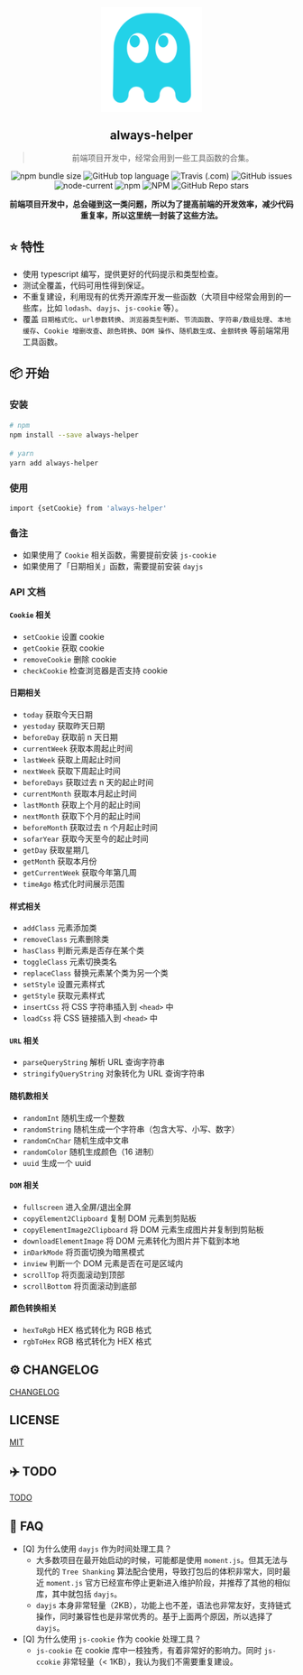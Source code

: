  <div align="center">
 <img align="center" width="180" src="https://github.com/Rabbitzzc/image-hosting-service/blob/master/images/always-avator.png?raw=true" />
  <h2>always-helper</h2>
  <blockquote>前端项目开发中，经常会用到一些工具函数的合集。</blockquote>
  <img alt="npm bundle size" src="https://img.shields.io/bundlephobia/minzip/always-helper">
  <img alt="GitHub top language" src="https://img.shields.io/github/languages/top/Rabbitzzc/always-helper">
  <img alt="Travis (.com)" src="https://img.shields.io/travis/com/Rabbitzzc/always-helper">
  <img alt="GitHub issues" src="https://img.shields.io/github/issues/Rabbitzzc/always-helper">
  <img alt="node-current" src="https://img.shields.io/node/v/always-helper">
  <img alt="npm" src="https://img.shields.io/npm/dm/always-helper">
  <img alt="NPM" src="https://img.shields.io/npm/l/always-helper">
  <img alt="GitHub Repo stars" src="https://img.shields.io/github/stars/Rabbitzzc/always-helper">

<strong>前端项目开发中，总会碰到这一类问题，所以为了提高前端的开发效率，减少代码重复率，所以这里统一封装了这些方法。</strong>
</div>


## ⭐️ 特性

- 使用 typescript 编写，提供更好的代码提示和类型检查。
- 测试全覆盖，代码可用性得到保证。
- 不重复建设，利用现有的优秀开源库开发一些函数（大项目中经常会用到的一些库，比如 `lodash`、`dayjs`、`js-cookie` 等）。
- 覆盖 `日期格式化`、`url参数转换`、`浏览器类型判断`、`节流函数`、`字符串/数组处理`、`本地缓存`、`Cookie 增删改查`、`颜色转换`、`DOM 操作`、`随机数生成`、`金额转换` 等前端常用工具函数。



## 📦 开始

### 安装
```sh
# npm 
npm install --save always-helper

# yarn
yarn add always-helper
```

### 使用

```sh
import {setCookie} from 'always-helper'
```

### 备注

* 如果使用了 `Cookie` 相关函数，需要提前安装 `js-cookie`
* 如果使用了「日期相关」函数，需要提前安装 `dayjs`

### API 文档

#### `Cookie` 相关

* `setCookie` 	设置 cookie
* `getCookie`     获取 cookie
* `removeCookie`    删除 cookie
* `checkCookie`    检查浏览器是否支持 cookie

#### 日期相关

* `today`    获取今天日期
* `yestoday`    获取昨天日期
* `beforeDay`    获取前 n 天日期
* `currentWeek` 获取本周起止时间
* `lastWeek`    获取上周起止时间
* `nextWeek`    获取下周起止时间
* `beforeDays`    获取过去 n 天的起止时间
* `currentMonth`     获取本月起止时间
* `lastMonth`    获取上个月的起止时间
* `nextMonth`    获取下个月的起止时间
* `beforeMonth`    获取过去 n 个月起止时间
* `sofarYear`     获取今天至今的起止时间
* `getDay`    获取星期几
* `getMonth`    获取本月份
* `getCurrentWeek` 获取今年第几周
* `timeAgo`    格式化时间展示范围

#### 样式相关

* `addClass`     元素添加类
* `removeClass`    元素删除类
* `hasClass`     判断元素是否存在某个类
* `toggleClass`    元素切换类名
* `replaceClass`    替换元素某个类为另一个类
* `setStyle`    设置元素样式
* `getStyle`    获取元素样式
* `insertCss`    将 CSS 字符串插入到 `<head>` 中
* `loadCss`     将 CSS 链接插入到 `<head>` 中

#### `URL` 相关

* `parseQueryString`     解析 URL 查询字符串
* `stringifyQueryString`     对象转化为 URL 查询字符串

#### 随机数相关

* `randomInt`    随机生成一个整数
* `randomString`    随机生成一个字符串（包含大写、小写、数字）
* `randomCnChar`     随机生成中文串
* `randomColor`     随机生成颜色（16 进制）
* `uuid`     生成一个 uuid

#### `DOM` 相关

* `fullscreen`    进入全屏/退出全屏
* `copyElement2Clipboard`     复制 DOM 元素到剪贴板
* `copyElementImage2Clipboard`     将 DOM 元素生成图片并复制到剪贴板
* `downloadElementImage`     将 DOM 元素转化为图片并下载到本地
* `inDarkMode`     将页面切换为暗黑模式
* `inview`    判断一个 DOM 元素是否在可是区域内
* `scrollTop`    将页面滚动到顶部
* `scrollBottom`    将页面滚动到底部

#### 颜色转换相关

* `hexToRgb`  HEX 格式转化为 RGB 格式
* `rgbToHex`  RGB 格式转化为 HEX 格式

## ⚙️ CHANGELOG

[CHANGELOG](./CHANGLOG.md)

## LICENSE

[MIT](./LICENSE)

## ✈️  TODO

[TODO](./TODO.md)

## 🚩 FAQ

* [Q] 为什么使用 `dayjs` 作为时间处理工具？
  * 大多数项目在最开始启动的时候，可能都是使用 `moment.js`。但其无法与现代的 `Tree Shanking` 算法配合使用，导致打包后的体积非常大，同时最近 `moment.js` 官方已经宣布停止更新进入维护阶段，并推荐了其他的相似库，其中就包括 `dayjs`。
  * `dayjs` 本身非常轻量（2KB），功能上也不差，语法也非常友好，支持链式操作，同时兼容性也是非常优秀的。基于上面两个原因，所以选择了 `dayjs`。
* [Q] 为什么使用 `js-cookie` 作为 cookie 处理工具？
  * `js-cookie` 在 cookie 库中一枝独秀，有着非常好的影响力。同时 `js-ccokie` 非常轻量（< 1KB），我认为我们不需要重复建设。
